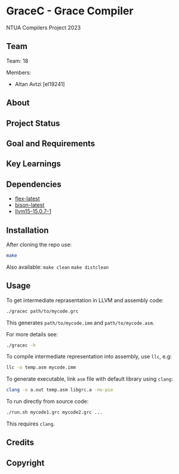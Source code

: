 # GraceC - Grace Compiler
NTUA Compilers Project 2023

## Team
Team: 18

Members:
  - Altan Avtzi [el19241]

## About

## Project Status

## Goal and Requirements

## Key Learnings

## Dependencies
- [flex-latest](https://archlinux.org/packages/core/x86_64/flex/)
- [bison-latest](https://archlinux.org/packages/core/x86_64/bison/)
- [llvm15-15.0.7-1](https://archlinux.org/packages/extra/x86_64/llvm15/)

## Installation
After cloning the repo use:
```sh
make
```
Also available: `make clean` `make distclean`

## Usage
To get intermediate reprasentation in LLVM and assembly code:
```sh
./gracec path/to/mycode.grc
```
This generates `path/to/mycode.imm` and `path/to/mycode.asm`.

For more details see:
```sh
./gracec -h
```

To compile intermediate representation into assembly, use `llc`, e.g:
```sh
llc -o temp.asm mycode.imm
```

To generate executable, link `asm` file with default library using `clang`:
```sh
clang -o a.out temp.asm libgrc.a -no-pie
```

To run directly from source code:
```sh
./run.sh mycode1.grc mycode2.grc ...
```
This requires `clang`.

## Credits

## Copyright
